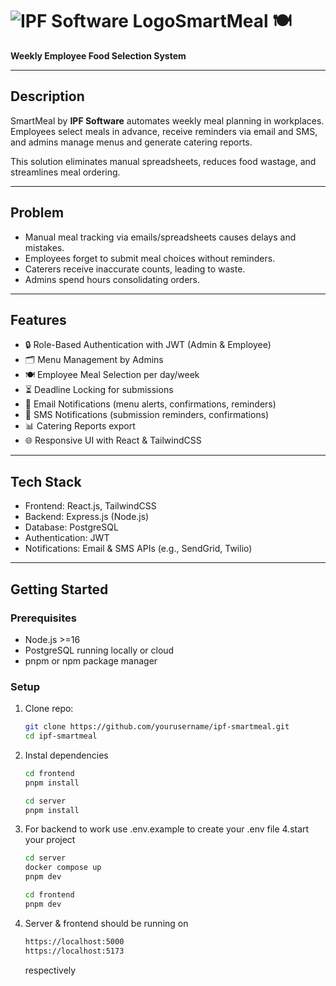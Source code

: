 # ![IPF Software Logo](https://ipfsoftware.com/assets/images/logo.svg)SmartMeal 🍽️

**Weekly Employee Food Selection System**

---

## Description

SmartMeal by **IPF Software** automates weekly meal planning in workplaces. Employees select meals in advance, receive reminders via email and SMS, and admins manage menus and generate catering reports.

This solution eliminates manual spreadsheets, reduces food wastage, and streamlines meal ordering.

---

## Problem

- Manual meal tracking via emails/spreadsheets causes delays and mistakes.
- Employees forget to submit meal choices without reminders.
- Caterers receive inaccurate counts, leading to waste.
- Admins spend hours consolidating orders.

---

## Features

- 🔒 Role-Based Authentication with JWT (Admin & Employee)
- 🗂️ Menu Management by Admins
- 🍽️ Employee Meal Selection per day/week
- ⏳ Deadline Locking for submissions
- 📧 Email Notifications (menu alerts, confirmations, reminders)
- 📱 SMS Notifications (submission reminders, confirmations)
- 📊 Catering Reports export
- 🌐 Responsive UI with React & TailwindCSS

---

## Tech Stack

- Frontend: React.js, TailwindCSS
- Backend: Express.js (Node.js)
- Database: PostgreSQL
- Authentication: JWT
- Notifications: Email & SMS APIs (e.g., SendGrid, Twilio)

---

## Getting Started

### Prerequisites

- Node.js >=16
- PostgreSQL running locally or cloud
- pnpm or npm package manager

### Setup

1. Clone repo:
   ```bash
   git clone https://github.com/yourusername/ipf-smartmeal.git
   cd ipf-smartmeal
2. Instal dependencies
   ```bash
   cd frontend
   pnpm install

   cd server
   pnpm install
3. For backend to work use .env.example to create your .env file
4.start your project
   ```bash
   cd server
   docker compose up
   pnpm dev

   cd frontend
   pnpm dev
5. Server & frontend should be running on
   ```bash
   https://localhost:5000
   https://localhost:5173
   ```
   respectively
